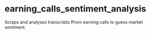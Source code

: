 # earning_calls_sentiment_analysis
Scraps and analyses transcripts ffrom earning calls to guess market sentiment. 
